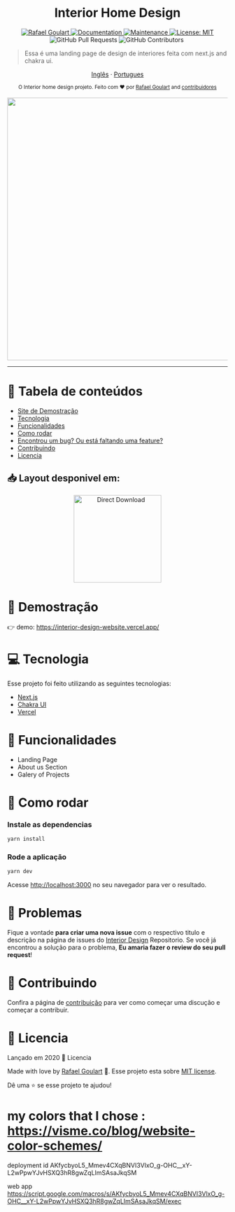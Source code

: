 <h1 align="center">Interior Home Design</h1>

<p align="center">	
   <a href="https://www.linkedin.com/in/rafael-goulartb/">
      <img alt="Rafael Goulart" src="https://img.shields.io/badge/-RafaelGoulartB-03B0E8?style=flat&logo=Linkedin&logoColor=white" />
   </a>
  <a href="https://github.com/RafaelGoulartB/interior-design-website#readme">
    <img alt="Documentation" src="https://img.shields.io/badge/documentation-yes-03B0E8.svg" target="_blank" />
  </a>
  <a href="https://github.com/RafaelGoulartB/interior-design-website/graphs/commit-activity">
    <img alt="Maintenance" src="https://img.shields.io/badge/Maintained%3F-yes-03B0E8.svg" target="_blank" />
  </a>
  <a href="https://github.com/RafaelGoulartB/interior-design-website/blob/master/LICENSE">
    <img alt="License: MIT" src="https://img.shields.io/badge/License-MIT-03B0E8.svg" target="_blank" />
  </a>
  <img alt="GitHub Pull Requests" src="https://img.shields.io/github/issues-pr/RafaelGoulartB/interior-design-website?color=03B0E8" />
  <img alt="GitHub Contributors" src="https://img.shields.io/github/contributors/RafaelGoulartB/interior-design-website?color=03B0E8" />
  <img alt="" src="https://img.shields.io/github/repo-size/RafaelGoulartB/interior-design-website?color=03B0E8" />
</p>

> Essa é uma landing page de design de interiores feita com next.js and chakra ui.

<p align="center">
    <a href="README.md">Inglês</a>
    ·
    <a href="README-pt.md">Portugues</a>
 </p>

<div align="center">
  <sub>O Interior home design projeto. Feito com ❤︎ por
    <a href="https://github.com/RafaelGoulartB">Rafael Goulart</a> and
    <a href="https://github.com/RafaelGoulartB/interior-design-website/graphs/contributors">
      contribuidores
    </a>
  </sub>
</div>

<br />
<div align="center">
  <img src=".github/screenshot.png" width="600">
</div>

---

# :pushpin: Tabela de conteúdos

- [Site de Demostração](#eyes-demostração)
- [Tecnologia](#computer-tecnologia)
- [Funcionalidades](#rocket-funcionalidades)
- [Como rodar](#construction_worker-como-rodar)
- [Encontrou um bug? Ou está faltando uma feature?](#bug-problemas)
- [Contribuindo](#tada-contribuindo)
- [Licencia](#closed_book-licencia)

<h2 align="left"> 📥 Layout desponivel em: </h2>
<p align="center">
    <a title="Acess Figma Web" href=https://www.figma.com/file/wzcncKCBHssq9X2gq6aD28/InteriorDesign">
        <img alt="Direct Download" src="https://img.shields.io/badge/Acess Figma Web-black?style=flat-square&logo=figma&logoColor=red" width="200px" />
    </a>
</p>

# :eyes: Demostração

👉 demo: https://interior-design-website.vercel.app/

# :computer: Tecnologia

Esse projeto foi feito utilizando as seguintes tecnologias:

- [Next.js](https://nextjs.org/)
- [Chakra UI](https://chakra-ui.com/)
- [Vercel](https://vercel.com/)

# :rocket: Funcionalidades

- Landing Page
- About us Section
- Galery of Projects

# :construction_worker: Como rodar

### Instale as dependencias

```bash
yarn install
```

### Rode a aplicação

```bash
yarn dev
```

Acesse [http://localhost:3000](http://localhost:3000) no seu navegador para ver o resultado.

# :bug: Problemas

Fique a vontade **para criar uma nova issue** com o respectivo titulo e descrição na página de issues do [Interior Design](https://github.com/RafaelGoulartB/interior-design-website/issues) Repositorio. Se você já encontrou a solução para o problema, **Eu amaria fazer o review do seu pull request**!

# :tada: Contribuindo

Confira a página de [contribuição](./CONTRIBUTING.md) para ver como começar uma discução e começar a contribuir.

# :closed_book: Licencia

Lançado em 2020 :closed_book: Licencia

Made with love by [Rafael Goulart](https://github.com/RafaelGoulartB) 🚀.
Esse projeto esta sobre [MIT license](./LICENSE).

Dê uma ⭐️ se esse projeto te ajudou!

# my colors that I chose : https://visme.co/blog/website-color-schemes/

deployment id
AKfycbyoL5_Mmev4CXqBNVI3VlxO_g-OHC\_\_xY-L2wPpwYJvHSXQ3hR8gwZqLImSAsaJkqSM

web app
https://script.google.com/macros/s/AKfycbyoL5_Mmev4CXqBNVI3VlxO_g-OHC__xY-L2wPpwYJvHSXQ3hR8gwZqLImSAsaJkqSM/exec


